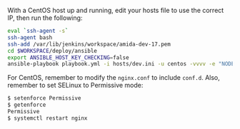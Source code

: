 With a CentOS host up and running, edit your hosts file to use the correct IP, then run the following:
```sh
eval `ssh-agent -s`
ssh-agent bash
ssh-add /var/lib/jenkins/workspace/amida-dev-17.pem
cd $WORKSPACE/deploy/ansible
export ANSIBLE_HOST_KEY_CHECKING=false
ansible-playbook playbook.yml -i hosts/dev.ini -u centos -vvvv -e "NODE_ENV=production"
```
For CentOS, remember to modify the `nginx.conf` to include `conf.d`.
Also, remember to set SELinux to Permissive mode:
```sh
$ setenforce Permissive
$ getenforce
Permissive
$ systemctl restart nginx
```